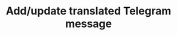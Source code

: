 ---
title: Add/update translated Telegram message
excerpt: >-
  The method is used for updating or adding language versions for the basic
  Telegram message.
api:
  file: yespo.json
  operationId: updateTranslatedTelegramBotMessage
hidden: false
---